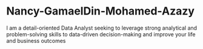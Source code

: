 # Nancy-GamaelDin-Mohamed-Azazy
I am a detail-oriented Data Analyst seeking to leverage strong analytical and problem-solving skills to data-driven decision-making and improve your life and business outcomes
